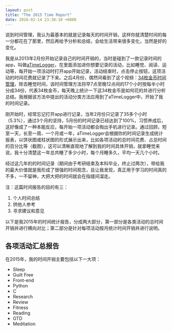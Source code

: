 ```yaml
---
layout: post
title: "The 2015 Time Report"
date: 2016-02-14 23:38:10 +0800
---
```


说到时间管理，我认为最基本的就是记录每天的时间开销，这样你就清楚时间的每一分都花在了那里，然后再给予分析和总结，会给生活带来很多变化，当然是好的变化。

我是从2013年2月份开始记录自己的时间开销的，当时是碰到了一款记录时间的app，叫做[aTimeLogger](http://www.atimelogger.com)，在里面添加进你想要记录的活动，比如睡觉、阅读、运动等，每开始一项活动时打开app开始记录，活动结束时，点击停止按钮，这项活动的时间花费就记录了下来。之后4月份，偶然间看到了这个视频：[34枚金币时间管理](http://v.youku.com/v_show/id_XNDk2OTQyNDgw.html)，除去睡觉时间，该时间管理方法将早7点至晚12点间的17个小时按每半小时分成34份，代表34枚金币，每天晚上统计一下这34枚金币是如何花的并进行分析总结。我根据该方法中提出的活动分类方法应用到了aTimeLogger中，开始了我的时间记录。

刚开始时，经常忘记打开app进行记录，当年2月份只记录了35多个小时（5.3%），通过3个月的坚持，5月份的时间记录已经达到了100%，习惯养成后，这好像成了一种本能反应，每开始一项活动都会掏出手机进行记录。通过回顾，短至一天，长至一周、一个月或一年，aTimeLogger会根据你的时间记录生成统计报表，以饼状图或柱状图的形式展示出来，比如各项活动的总时间花费、占总时间的百分比等（截图），这可以清晰直观地了解到我的时间具体开销，就拿睡觉来说，我十分清楚这一年总共睡了多少小时，每个月睡多久，平均一天几个小时。

经过这几年的的时间记录（期间由于考研结束及本科毕业，终止过两次），带给我的最大价值就是我形成了很强的时间观念，且让我发现，真正用于学习的时间真的不多，一不留神，大把大把的时间就会在指缝间溜走。

注：这篇时间报告的目的有三：

1. 个人时间总结
2. 供他人参考
3. 寻求建议和意见

以下是我2015年的时间统计报告，分成两大部分，第一部分是各类活动的总时间开销并进行横向对比；第二部分是针对每项活动按月统计时间开销并进行说明。

## 各项活动汇总报告

在2015年，我的时间开销主要包括以下一大项：

- Sleep
- Guilt Free
- Front-end
- Python
- C
- Research
- Review
- Fitness
- Reading
- GTD
- Meditation

<div id="chart"></div>
<script src="//d3js.org/d3.v3.min.js" charset="utf-8"></script>
<script src="{{ site.baseurl }}/assets/js/report.js" charset="utf-8"></script>

